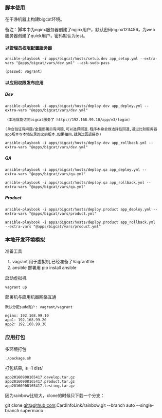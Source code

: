 
### 脚本使用

在干净机器上构建bigcat环境。

备注：脚本中为nginx服务器创建了nginx用户，默认密码nginx123456，为web服务器创建了quick用户，密码默认为test。


#### 以管理员权限配置服务器

```
ansible-playbook -i apps/bigcat/hosts/setup.dev app_setup.yml --extra-vars "@apps/bigcat/vars/dev.yml" --ask-sudo-pass

(passwd: vagrant)

```

#### 以应用权限发布应用
##### Dev

```
ansible-playbook -i apps/bigcat/hosts/deploy.dev app_deploy.yml --extra-vars "@apps/bigcat/vars/dev.yml"

（本地就能访问bigcat服务了 http://192.168.99.10/app/v3/login）

(单台验证有问题/全量部署后有问题,可以选择回退.程序本身会做选择性回退,通过比较服务器app版本与本地记录的之前版本,如果相同,就跳过回退操作)

ansible-playbook -i apps/bigcat/hosts/deploy.dev app_rollback.yml --extra-vars "@apps/bigcat/vars/dev.yml"

```

##### QA

```
ansible-playbook -i apps/bigcat/hosts/deploy.qa app_deploy.yml --extra-vars "@apps/bigcat/vars/qa.yml"

ansible-playbook -i apps/bigcat/hosts/deploy.qa app_rollback.yml --extra-vars "@apps/bigcat/vars/qa.yml"

```

##### Product
```
ansible-playbook -i apps/bigcat/hosts/deploy.product app_deploy.yml --extra-vars "@apps/bigcat/vars/product.yml"

ansible-playbook -i apps/bigcat/hosts/deploy.product app_rollback.yml --extra-vars "@apps/bigcat/vars/product.yml"

```



### 本地开发环境模拟

准备工具

1. vagrant 用于虚拟机,已经准备了Vagrantfile
2. ansible 部署用 pip install ansible

启动虚拟机

```
vagrant up

```

部署机与应用机器网络互通

```
默认分配sudo账户: vagrant/vagrant

nginx: 192.168.99.10
app1: 192.168.99.20
app2: 192.168.99.30

```

### 应用打包

多环境打包

```
./package.sh

```

打包结果, ls -1 dist/
```
app20160908165417.develop.tar.gz
app20160908165417.product.tar.gz
app20160908165417.testing.tar.gz

```

因为rainbow比较大，clone的时候只下载一个分支：

git clone git@github.com:CardInfoLink/rainbow.git --branch auto --single-branch supermario
